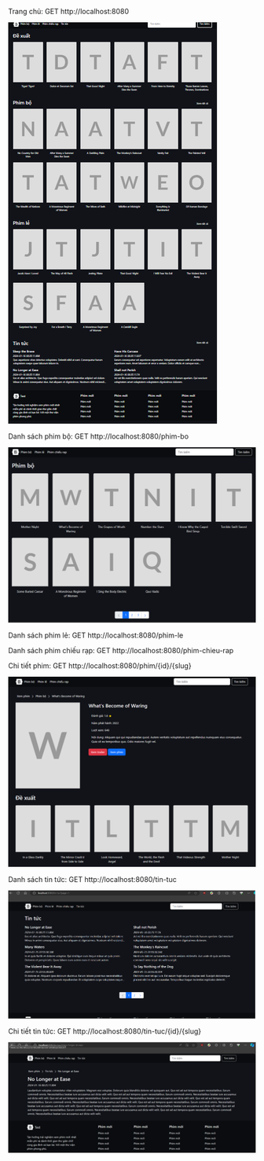 Trang chủ: GET http://localhost:8080

![Trang chủ](src/main/resources/static/web/images/1.png)

Danh sách phim bộ: GET http://localhost:8080/phim-bo

![Danh sách](src/main/resources/static/web/images/2.png)

Danh sách phim lẻ: GET http://localhost:8080/phim-le

Danh sách phim chiếu rạp: GET http://localhost:8080/phim-chieu-rap

Chi tiết phim: GET http://localhost:8080/phim/{id}/{slug}

![Chi tiết](src/main/resources/static/web/images/3.png)

Danh sách tin tức: GET http://localhost:8080/tin-tuc

![Danh sách](src/main/resources/static/web/images/4.png)

Chi tiết tin tức: GET http://localhost:8080/tin-tuc/{id}/{slug}

![Chi tiết](src/main/resources/static/web/images/5.png)